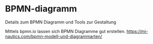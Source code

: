 # BPMN-diagramm
Details zum BPMN Diagramm und Tools zur Gestaltung

Mittels bpmn.io lassen sich BPMN Diagramme gut erstellen. https://mi-nautics.com/bpmn-modell-und-diagrammarten/
